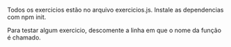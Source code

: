 Todos os exercicios estão no arquivo exercicios.js.
Instale as dependencias com npm init.

Para testar algum exercicio, descomente a linha em que o nome da função é chamado.